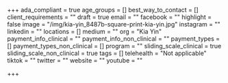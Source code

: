 +++
ada_compliant = true
age_groups = []
best_way_to_contact = []
client_requirements = ""
draft = true
email = ""
facebook = ""
highlight = false
image = "/img/kia-yin_8487b-square-print-kia-yin.jpg"
instagram = ""
linkedin = ""
locations = []
medium = ""
org = "Kia Yin"
payment_info_clinical = ""
payment_info_non_clinical = ""
payment_types = []
payment_types_non_clinical = []
program = ""
sliding_scale_clinical = true
sliding_scale_non_clinical = true
tags = []
telehealth = "Not applicable"
tiktok = ""
twitter = ""
website = ""
youtube = ""

+++
